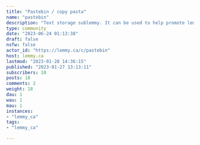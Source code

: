 ```yaml
---
title: "Pastebin / copy pasta" 
name: "pastebin"
description: "Text storage sublemmy. It can be used to help promote lemmy by linking to c/pastebin over say a commercial pastebin website.A copypasta is a block of text that is copied and pasted across the Internet by individuals through online forums and social networking websites. Copypastas are said to be similar to spam[1] as they are often used to annoy other users and disrupt online discourse. "
type: community
date: "2023-06-24 01:13:38"
draft: false
nsfw: false
actor_id: "https://lemmy.ca/c/pastebin"
host: lemmy.ca
lastmod: "2023-01-28 14:36:15"
published: "2023-01-27 13:13:11"
subscribers: 10
posts: 18
comments: 2
weight: 18
dau: 1
wau: 1
mau: 1
instances:
- "lemmy_ca"
tags: 
- "lemmy_ca"

---
```


